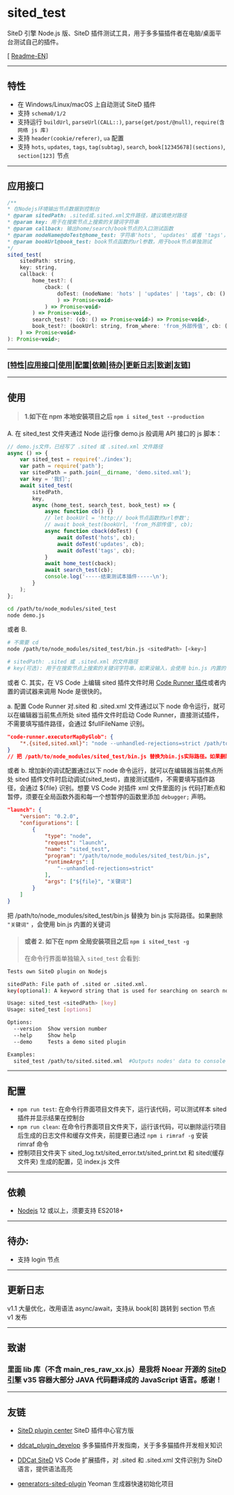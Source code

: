 # sited_test

SiteD 引擎 Node.js 版、SiteD 插件测试工具，用于多多猫插件者在电脑/桌面平台测试自己的插件。

[ [Readme-EN](README.md)]

---

## 特性

-   在 Windows/Linux/macOS 上自动测试 SiteD 插件
-   支持 `schema0/1/2`
-   支持运行 `buildUrl`, `parseUrl(CALL::)`, `parse(get/post/@null)`, `require(含网络 js 库)`
-   支持 `header(cookie/referer)`, `ua` 配置
-   支持 `hots`, `updates`, `tags`, `tag(subtag)`, `search`, `book[12345678](sections)`, `section[123]` 节点

---

## 应用接口

```js
/**
* 在Nodejs环境输出节点数据到控制台
* @param sitedPath: .sited或.sited.xml文件路径，建议填绝对路径
* @param key: 用于在搜索节点上搜索的关键词字符串
* @param callback: 输出home/search/book节点的入口测试函数
* @param nodeName@doTest@home_test: 字符串'hots', 'updates' 或者 'tags'，用于开始hots/updates/tags节点的测试函数
* @param bookUrl@book_test: book节点函数的url参数，用于book节点单独测试
*/
sited_test(
    sitedPath: string,
    key: string,
    callback: (
        home_test?: (
            cback: (
                doTest: (nodeName: 'hots' | 'updates' | 'tags', cb: () => Promise<void>
                ) => Promise<void>
            ) => Promise<void>
        ) => Promise<void>,
        search_test?: (cb: () => Promise<void>) => Promise<void>,
        book_test?: (bookUrl: string, from_where: 'from_外部传值', cb: () => Promise<void>) => Promise<void>
    ) => Promise<void>
): Promise<void>;
```

---

### [[特性](#特性)|[应用接口](#应用接口)|[使用](#使用)|[配置](#配置)|[依赖](#依赖)|[待办](#待办)|[更新日志](#更新日志)|[致谢](#致谢)|[友链](#友链)]

---

## 使用

> #### 1.如下在 npm 本地安装项目之后 `npm i sited_test --production`

A. 在 sited_test 文件夹通过 Node 运行像 demo.js 般调用 API 接口的 js 脚本：

```js
// demo.js文件，已经写了 .sited 或 .sited.xml 文件路径
async () => {
    var sited_test = require('./index');
    var path = require('path');
    var sitedPath = path.join(__dirname, 'demo.sited.xml');
    var key = '我们';
    await sited_test(
        sitedPath,
        key,
        async (home_test, search_test, book_test) => {
            async function cb() {}
            // let bookUrl = 'http:// book节点函数的url参数';
            // await book_test(bookUrl, 'from_外部传值', cb);
            async function cback(doTest) {
                await doTest('hots', cb);
                await doTest('updates', cb);
                await doTest('tags', cb);
            }
            await home_test(cback);
            await search_test(cb);
            console.log('-----结束测试本插件-----\n');
        }
    );
};
```

```bash
cd /path/to/node_modules/sited_test
node demo.js
```

或者 B.

```bash
# 不需要 cd
node /path/to/node_modules/sited_test/bin.js <sitedPath> [<key>]

# sitedPath: .sited 或 .sited.xml 的文件路径
# key(可选): 用于在搜索节点上搜索的关键词字符串，如果没输入，会使用 bin.js 内置的关键词
```

或者 C. 其实，在 VS Code 上编辑 sited 插件文件时用 [Code Runner 插件](https://marketplace.visualstudio.com/items?itemName=formulahendry.code-runner)或者内置的调试器来调用 Node 是很快的。

a. 配置 Code Runner 对.sited 和 .sited.xml 文件通过以下 node 命令运行，就可以在编辑器当前焦点所处 sited 插件文件时启动 Code Runner，直接测试插件，不需要填写插件路径，会通过 \$fullFileName 识别。

```json
"code-runner.executorMapByGlob": {
    "*.{sited,sited.xml}": "node --unhandled-rejections=strict /path/to/node_modules/sited_test/bin.js $fullFileName key"
}
// 把 /path/to/node_modules/sited_test/bin.js 替换为bin.js实际路径。如果删除(key)，会使用 bin.js 内置的关键词
```

或者 b. 增加新的调试配置通过以下 node 命令运行，就可以在编辑器当前焦点所处 sited 插件文件时启动调试(sited_test)，直接测试插件，不需要填写插件路径，会通过 \${file} 识别。想要 VS Code 对插件 xml 文件里面的 js 代码打断点和暂停，须要在全局函数外面和每一个想暂停的函数里添加 `debugger;` 声明。

```json
"launch": {
    "version": "0.2.0",
    "configurations": [
        {
            "type": "node",
            "request": "launch",
            "name": "sited_test",
            "program": "/path/to/node_modules/sited_test/bin.js",
            "runtimeArgs": [
                "--unhandled-rejections=strict"
            ],
            "args": ["${file}", "关键词"]
        }
    ]
}
```

把 /path/to/node_modules/sited_test/bin.js 替换为 bin.js 实际路径。如果删除 `"关键词"` ，会使用 bin.js 内置的关键词

> #### 或者 2. 如下在 npm 全局安装项目之后 `npm i sited_test -g`
>
> 在命令行界面单独输入 `sited_test` 会看到:

```bash
Tests own SiteD plugin on Nodejs

sitedPath: File path of .sited or .sited.xml.
key(optional): A keyword string that is used for searching on search node, if not be inputted, built-in keyword of bin.js would be used.

Usage: sited_test <sitedPath> [key]
Usage: sited_test [options]

Options:
  --version  Show version number
  --help     Show help
  --demo     Tests a demo sited plugin

Examples:
  sited_test /path/to/sited.sited.xml  #Outputs nodes' data to console on Nodejs.
```

---

## 配置

-   `npm run test`: 在命令行界面项目文件夹下，运行该代码，可以测试样本 sited 插件并显示结果在控制台
-   `npm run clean`: 在命令行界面项目文件夹下，运行该代码，可以删除运行项目后生成的日志文件和缓存文件夹，前提要已通过 `npm i rimraf -g` 安装 rimraf 命令
-   控制项目文件夹下 sited_log.txt/sited_error.txt/sited_print.txt 和 sited(缓存文件夹) 生成的配置，见 index.js 文件

---

## 依赖

-   [Nodejs](https://nodejs.org/en/) 12 或以上，须要支持 ES2018+

---

## 待办:

-   支持 login 节点

---

## 更新日志

v1.1 大量优化，改用语法 async/await，支持从 book[8] 跳转到 section 节点<br />
v1 发布

---

## 致谢

### 里面 lib 库（不含 main_res_raw_xx.js）是我将 Noear 开源的 [SiteD 引擎](https://github.com/noear/SiteD) v35 容器大部分 JAVA 代码翻译成的 JavaScript 语言。感谢！

---

## 友链

-   [SiteD plugin center](http://sited.noear.org/) SiteD 插件中心官方版

-   [ddcat_plugin_develop](https://www.kancloud.cn/magicdmer/ddcat_plugin_develop) 多多猫插件开发指南，关于多多猫插件开发相关知识

-   [DDCat SiteD](https://github.com/Yinr/DDCa-SiteD.vscode-ext) VS Code 扩展插件，对 .sited 和 .sited.xml 文件识别为 SiteD 语言，提供语法高亮

-   [generators-sited-plugin](https://github.com/htynkn/generators-sited-plugin) Yeoman 生成器快速初始化项目
